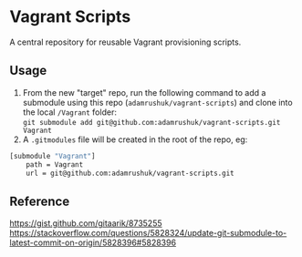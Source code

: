 # Vagrant Scripts

A central repository for reusable Vagrant provisioning scripts.

## Usage

1. From the new "target" repo, run the following command to add a submodule using this repo (`adamrushuk/vagrant-scripts`) and clone into the local `/Vagrant` folder:  
`git submodule add git@github.com:adamrushuk/vagrant-scripts.git Vagrant`
1. A `.gitmodules` file will be created in the root of the repo, eg:

```bash
[submodule "Vagrant"]
	path = Vagrant
	url = git@github.com:adamrushuk/vagrant-scripts.git
```

## Reference

https://gist.github.com/gitaarik/8735255
https://stackoverflow.com/questions/5828324/update-git-submodule-to-latest-commit-on-origin/5828396#5828396
